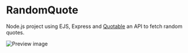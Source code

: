# RandomQuote
Node.js project using EJS, Express and [Quotable](https://github.com/lukePeavey/quotable) an API to fetch random quotes.

![Preview image]([http://url/to/img.png](https://i.ibb.co/JtKp87m/Capture.png)https://i.ibb.co/JtKp87m/Capture.png)
